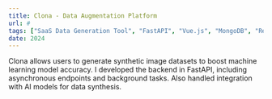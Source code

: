 ```yaml
---
title: Clona - Data Augmentation Platform 
url: #
tags: ["SaaS Data Generation Tool", "FastAPI", "Vue.js", "MongoDB", "Redis"]
date: 2024
---
```


Clona allows users to generate synthetic image datasets to boost machine learning model accuracy. I developed the backend in FastAPI, including asynchronous endpoints and background tasks. Also handled integration with AI models for data synthesis.